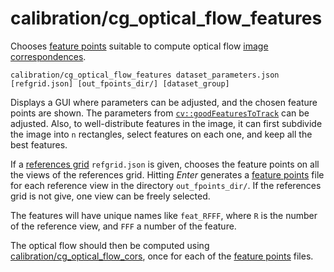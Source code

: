 # calibration/cg\_optical\_flow\_features

Chooses [feature points](../../data/feature_points.html) suitable to compute optical flow [image correspondences](../../data/image_correspondences.html).

    calibration/cg_optical_flow_features dataset_parameters.json [refgrid.json] [out_fpoints_dir/] [dataset_group]

Displays a GUI where parameters can be adjusted, and the chosen feature points are shown. The parameters from [`cv::goodFeaturesToTrack`](http://docs.opencv.org/2.4/modules/imgproc/doc/feature_detection.html#goodfeaturestotrack) can be adjusted. Also, to well-distribute features in the image, it can first subdivide the image into `n` rectangles, select features on each one, and keep all the best features.

If a [references grid](../../data/references_grid.html) `refgrid.json` is given, chooses the feature points on all the views of the references grid. Hitting _Enter_ generates a [feature points](../../data/feature_points.html) file for each reference view in the directory `out_fpoints_dir/`. If the references grid is not give, one view can be freely selected.

The features will have unique names like `feat_RFFF`, where `R` is the number of the reference view, and `FFF` a number of the feature.

The optical flow should then be computed using [calibration/cg\_optical\_flow\_cors](cg_optical_flow_cors.html), once for each of the [feature points](../../data/feature_points.html) files.
